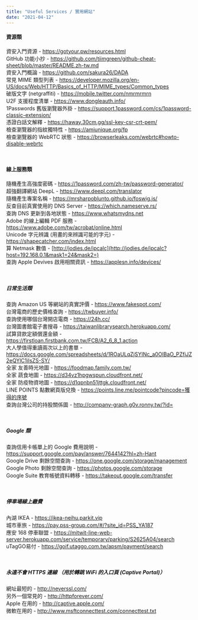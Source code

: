 ```yaml
---
title: "Useful Services / 實用網站"
date: "2021-04-12"
---
```


#### 資源類

資安入門資源 - https://gotyour.pw/resources.html  
GitHub 功能小抄 - https://github.com/tiimgreen/github-cheat-sheet/blob/master/README.zh-tw.md  
資安入門概論 - https://github.com/sakura26/DADA  
常見 MIME 類型列表 - https://developer.mozilla.org/en-US/docs/Web/HTTP/Basics_of_HTTP/MIME_types/Common_types  
破版文字 (netgraffiti) - https://mobile.twitter.com/nmrmrmrn  
U2F 支援程度清單 - https://www.dongleauth.info/  
1Passwords 舊版瀏覽器外掛 - https://support.1password.com/cs/1password-classic-extension/  
憑證白話文解釋 - https://haway.30cm.gg/ssl-key-csr-crt-pem/  
檢查瀏覽器的指紋獨特性 - https://amiunique.org/fp  
檢查瀏覽器的 WebRTC 狀態 - https://browserleaks.com/webrtc#howto-disable-webrtc  


</br>

#### 線上服務類

隨機產生高強度密碼 - https://1password.com/zh-tw/password-generator/  
超強翻譯網站 DeepL - https://www.deepl.com/translator  
隨機產生專案名稱 - https://mrsharpoblunto.github.io/foswig.js/  
反查目前真實使用的 DNS Server - https://which.nameserve.rs/  
查詢 DNS 更新到各地狀態 - https://www.whatsmydns.net  
Adobe 的線上編輯 PDF 服務 - https://www.adobe.com/tw/acrobat/online.html  
Unicode 字元辨識 (用畫的來辨識可能的字元) - https://shapecatcher.com/index.html  
算 Netmask 數值 - [http://jodies.de/ipcalc](http://jodies.de/ipcalc?host=192.168.0.1&mask1=24&mask2=)  
查詢 Apple Devives 啟用相關資訊 - https://applesn.info/devices/  

</br>

##### 日常生活類

查詢 Amazon US 等網站的真實評價 - https://www.fakespot.com/  
台灣電商的歷史價格查詢 - https://twbuyer.info/  
查詢使用哪個台灣開店電商 - https://24h.cc/  
台灣圖書館電子書搜尋 - https://taiwanlibrarysearch.herokuapp.com/  
試算貸款定額償還金額 - https://firstloan.firstbank.com.tw/FCB/A2_6_8_1.action  
大人學值得重讀兩次以上的書單 - https://docs.google.com/spreadsheets/d/1ROaULqZjSYINc_a0OlBaO_PZfiJZ2eQYlC1iIsZS-SY/  
全家 友善時光地圖 - https://foodmap.family.com.tw/  
全家 蔬食地圖 - https://d34vz1hpgwspun.cloudfront.net/  
全家 防疫物資地圖 - https://d1qpnbn51jttgk.cloudfront.net/  
LINE POINTS 點數網頁版兌換 - https://points.line.me/pointcode?pincode=獲得的序號  
查詢台灣公司的持股關係圖 - http://company-graph.g0v.ronny.tw/?id=  

</br>

##### Google 類

查詢信用卡帳單上的 Google 費用說明 - https://support.google.com/pay/answer/7644142?hl=zh-Hant  
Google Drive 剩餘空間查詢 - https://one.google.com/storage/management  
Google Photo 剩餘空間查詢 - https://photos.google.com/storage  
Google Suite 教育帳號資料轉移 - https://takeout.google.com/transfer  

</br>


##### 停車場線上繳費

內湖 IKEA - https://ikea-neihu.parkit.vip  
城市車旅 - https://pay.pss-group.com/#/?site_id=PSS_YA187  
應安 168 停車聯盟 - https://mitwit-line-web-server.herokuapp.com/service/temporary/parking/S2625A04/search  
uTagGO易付 - https://goif.utaggo.com.tw/apsm/payment/search    

</br>

##### 永遠不會 HTTPS 連線 （用於轉跳 WiFi 的入口頁 (Captive Portal)）

網址最短的 - http://neverssl.com/  
另外一個常見的 - http://httpforever.com/  
Apple 在用的 - http://captive.apple.com/  
微軟在用的 - http://www.msftconnecttest.com/connecttest.txt      

</br>